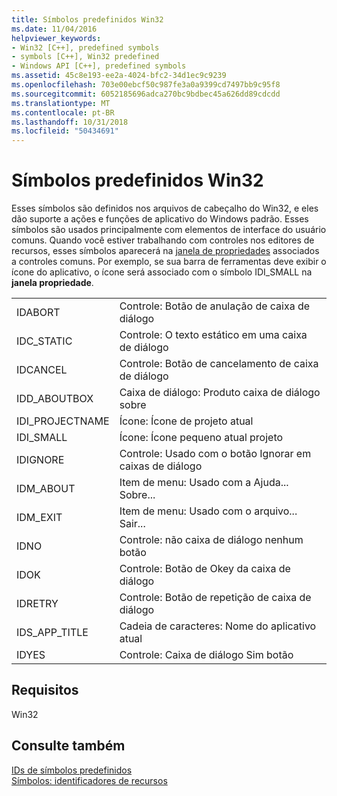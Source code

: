 ```yaml
---
title: Símbolos predefinidos Win32
ms.date: 11/04/2016
helpviewer_keywords:
- Win32 [C++], predefined symbols
- symbols [C++], Win32 predefined
- Windows API [C++], predefined symbols
ms.assetid: 45c8e193-ee2a-4024-bfc2-34d1ec9c9239
ms.openlocfilehash: 703e00ebcf50c987fe3a0a9399cd7497bb9c95f8
ms.sourcegitcommit: 6052185696adca270bc9bdbec45a626dd89cdcdd
ms.translationtype: MT
ms.contentlocale: pt-BR
ms.lasthandoff: 10/31/2018
ms.locfileid: "50434691"
---
```

# <a name="win32-predefined-symbols"></a>Símbolos predefinidos Win32

Esses símbolos são definidos nos arquivos de cabeçalho do Win32, e eles dão suporte a ações e funções de aplicativo do Windows padrão. Esses símbolos são usados principalmente com elementos de interface do usuário comuns. Quando você estiver trabalhando com controles nos editores de recursos, esses símbolos aparecerá na [janela de propriedades](/visualstudio/ide/reference/properties-window) associados a controles comuns. Por exemplo, se sua barra de ferramentas deve exibir o ícone do aplicativo, o ícone será associado com o símbolo IDI_SMALL na **janela propriedade**.

|||
|-|-|
|IDABORT|Controle: Botão de anulação de caixa de diálogo|
|IDC_STATIC|Controle: O texto estático em uma caixa de diálogo|
|IDCANCEL|Controle: Botão de cancelamento de caixa de diálogo|
|IDD_ABOUTBOX|Caixa de diálogo: Produto caixa de diálogo sobre|
|IDI_PROJECTNAME|Ícone: Ícone de projeto atual|
|IDI_SMALL|Ícone: Ícone pequeno atual projeto|
|IDIGNORE|Controle: Usado com o botão Ignorar em caixas de diálogo|
|IDM_ABOUT|Item de menu: Usado com a Ajuda... Sobre...|
|IDM_EXIT|Item de menu: Usado com o arquivo... Sair...|
|IDNO|Controle: não caixa de diálogo nenhum botão|
|IDOK|Controle: Botão de Okey da caixa de diálogo|
|IDRETRY|Controle: Botão de repetição de caixa de diálogo|
|IDS_APP_TITLE|Cadeia de caracteres: Nome do aplicativo atual|
|IDYES|Controle: Caixa de diálogo Sim botão|

## <a name="requirements"></a>Requisitos

Win32

## <a name="see-also"></a>Consulte também

[IDs de símbolos predefinidos](../windows/predefined-symbol-ids.md)<br/>
[Símbolos: identificadores de recursos](../windows/symbols-resource-identifiers.md)